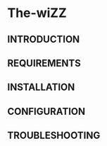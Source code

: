 # The-wiZZ



INTRODUCTION
------------



REQUIREMENTS
------------



INSTALLATION
------------



CONFIGURATION
-------------



TROUBLESHOOTING
---------------

